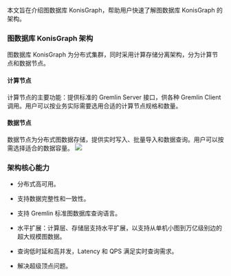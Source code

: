 
本文旨在介绍图数据库 KonisGraph，帮助用户快速了解图数据库 KonisGraph 的架构。

### 图数据库 KonisGraph 架构
图数据库 KonisGraph 为分布式集群，同时采用计算存储分离架构，分为计算节点和数据节点。

#### 计算节点
计算节点的主要功能：提供标准的 Gremlin Server 接口，供各种 Gremlin Client 调用。用户可以按业务实际需要选用合适的计算节点规格和数量。

#### 数据节点
数据节点为分布式图数据存储，提供实时写入、批量导入和数据查询。用户可以按需选择适合的数据容量。
![](https://main.qcloudimg.com/raw/e244f09979d9c71cc2d34047f5259463.png)

### 架构核心能力
- 分布式高可用。
- 支持数据完整性和一致性。
- 支持 Gremlin 标准图数据库查询语言。
- 水平扩展：计算层、存储层支持水平扩展，以支持从单机小图到万亿级别边的超大规模图数据。
- 查询低时延和高并发，Latency 和 QPS 满足实时查询需求。

- 解决超级顶点问题。
